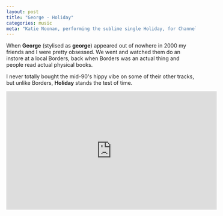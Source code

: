 ```yaml
---
layout: post
title: "George - Holiday"
categories: music
meta: "Katie Noonan, performing the sublime single Holiday, for Channel V."
---
```


When **George** (stylised as **george**) appeared out of nowhere in 2000 my friends and I were pretty obsessed. We went and watched them do an instore at a local Borders, back when Borders was an actual thing and people read actual physical books.

I never totally bought the mid-90's hippy vibe on some of their other tracks, but unlike Borders, **Holiday** stands the test of time.

<div class="flex-video widescreen"><iframe width="560" height="315" src="https://www.youtube.com/embed/b8GIVZp-ip8?rel=0&amp;controls=0&amp;showinfo=0" frameborder="0" allowfullscreen></iframe></div>